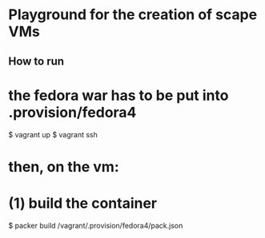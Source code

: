 Playground for the creation of scape VMs
========================================

How to run
----------

# the fedora war has to be put into .provision/fedora4
$ vagrant up
$ vagrant ssh
# then, on the vm:
# (1) build the container
$ packer build /vagrant/.provision/fedora4/pack.json
#
